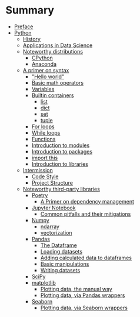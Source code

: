 # Summary

- [Preface](chapter_1.md)
- [Python]()
    - [History]()
    - [Applications in Data Science]()
    - [Noteworthy distributions]()
        - [CPython]()
        - [Anaconda]()
    - [A primer on syntax]()
        - ["Hello world"](python/hello_world.md)
        - [Basic math operators](python/basic_math_operators.md)
        - [Variables](python/variables.md)
        - [Builtin containers]()
          - [list](python/lists.md)
          - [dict]()
          - [set]()
          - [tuple]()
        - [For loops]()
        - [While loops]()
        - [Functions](python/functions.md)
        - [Introduction to modules]()
        - [Introduction to packages]()
        - [import this]()
        - [Introduction to libraries]()
    - [Intermission]()
        - [Code Style]()
        - [Project Structure]()
    - [Noteworthy third-party libraries](python/third_party_libs/readme.md)
        - [Poetry]()
            - [A Primer on dependency management]()
        - [Jupyter Notebook]()
            - [Common pitfalls and their mitigations]()
        - [Numpy]()
            - [ndarray](python/the_ndarray.md)
            - [vectorization]()
        - [Pandas]()
            - [The Dataframe]()
            - [Loading datasets]()
            - [Adding calculated data to dataframes]()
            - [Basic manipulations]()
            - [Writing datasets]()
        - [SciPy]()
        - [matplotlib]()
            - [Plotting data, the manual way]()
            - [Plotting data, via Pandas wrappers]()
        - [Seaborn]()
            - [Plotting data, via Seaborn wrappers]()
    